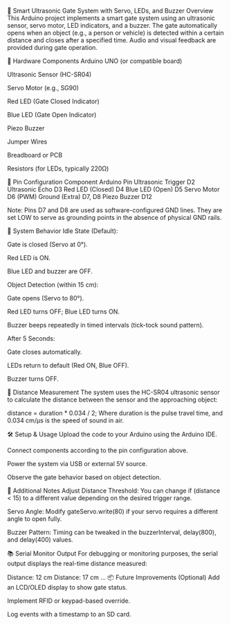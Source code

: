 🚦 Smart Ultrasonic Gate System with Servo, LEDs, and Buzzer
Overview
This Arduino project implements a smart gate system using an ultrasonic sensor, servo motor, LED indicators, and a buzzer. The gate automatically opens when an object (e.g., a person or vehicle) is detected within a certain distance and closes after a specified time. Audio and visual feedback are provided during gate operation.

🧰 Hardware Components
Arduino UNO (or compatible board)

Ultrasonic Sensor (HC-SR04)

Servo Motor (e.g., SG90)

Red LED (Gate Closed Indicator)

Blue LED (Gate Open Indicator)

Piezo Buzzer

Jumper Wires

Breadboard or PCB

Resistors (for LEDs, typically 220Ω)

🔌 Pin Configuration
Component	Arduino Pin
Ultrasonic Trigger	D2
Ultrasonic Echo	D3
Red LED (Closed)	D4
Blue LED (Open)	D5
Servo Motor	D6 (PWM)
Ground (Extra)	D7, D8
Piezo Buzzer	D12

Note: Pins D7 and D8 are used as software-configured GND lines. They are set LOW to serve as grounding points in the absence of physical GND rails.

🔄 System Behavior
Idle State (Default):

Gate is closed (Servo at 0°).

Red LED is ON.

Blue LED and buzzer are OFF.

Object Detection (within 15 cm):

Gate opens (Servo to 80°).

Red LED turns OFF; Blue LED turns ON.

Buzzer beeps repeatedly in timed intervals (tick-tock sound pattern).

After 5 Seconds:

Gate closes automatically.

LEDs return to default (Red ON, Blue OFF).

Buzzer turns OFF.

📏 Distance Measurement
The system uses the HC-SR04 ultrasonic sensor to calculate the distance between the sensor and the approaching object:


distance = duration * 0.034 / 2;
Where duration is the pulse travel time, and 0.034 cm/µs is the speed of sound in air.

🛠️ Setup & Usage
Upload the code to your Arduino using the Arduino IDE.

Connect components according to the pin configuration above.

Power the system via USB or external 5V source.

Observe the gate behavior based on object detection.

📎 Additional Notes
Adjust Distance Threshold: You can change if (distance < 15) to a different value depending on the desired trigger range.

Servo Angle: Modify gateServo.write(80) if your servo requires a different angle to open fully.

Buzzer Pattern: Timing can be tweaked in the buzzerInterval, delay(800), and delay(400) values.

📚 Serial Monitor Output
For debugging or monitoring purposes, the serial output displays the real-time distance measured:


Distance: 12 cm
Distance: 17 cm
...
📦 Future Improvements (Optional)
Add an LCD/OLED display to show gate status.

Implement RFID or keypad-based override.

Log events with a timestamp to an SD card.
